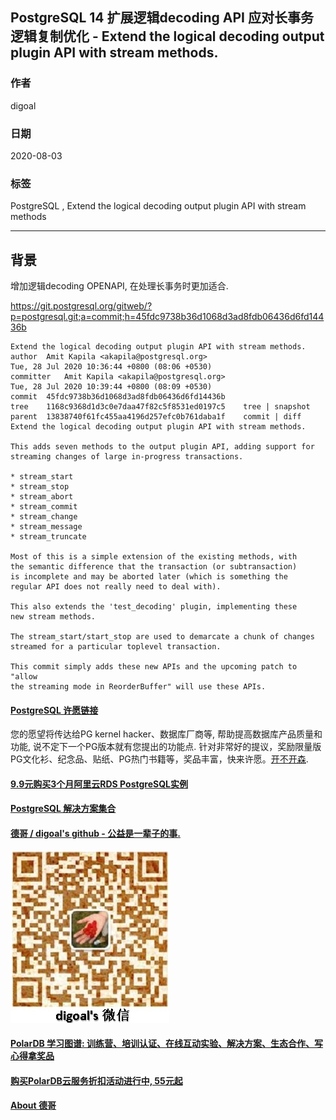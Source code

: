 ## PostgreSQL 14 扩展逻辑decoding API 应对长事务逻辑复制优化 - Extend the logical decoding output plugin API with stream methods.                          
                                          
### 作者                                          
digoal                                          
                                          
### 日期                                          
2020-08-03                                          
                                          
### 标签                                          
PostgreSQL , Extend the logical decoding output plugin API with stream methods                                     
                                          
----                                          
                                          
## 背景         
增加逻辑decoding OPENAPI, 在处理长事务时更加适合.      
    
https://git.postgresql.org/gitweb/?p=postgresql.git;a=commit;h=45fdc9738b36d1068d3ad8fdb06436d6fd14436b     
            
```            
Extend the logical decoding output plugin API with stream methods.    
author	Amit Kapila <akapila@postgresql.org>	    
Tue, 28 Jul 2020 10:36:44 +0800 (08:06 +0530)    
committer	Amit Kapila <akapila@postgresql.org>	    
Tue, 28 Jul 2020 10:39:44 +0800 (08:09 +0530)    
commit	45fdc9738b36d1068d3ad8fdb06436d6fd14436b    
tree	1168c9368d1d3c0e7daa47f82c5f8531ed0197c5	tree | snapshot    
parent	13838740f61fc455aa4196d257efc0b761daba1f	commit | diff    
Extend the logical decoding output plugin API with stream methods.    
    
This adds seven methods to the output plugin API, adding support for    
streaming changes of large in-progress transactions.    
    
* stream_start    
* stream_stop    
* stream_abort    
* stream_commit    
* stream_change    
* stream_message    
* stream_truncate    
    
Most of this is a simple extension of the existing methods, with    
the semantic difference that the transaction (or subtransaction)    
is incomplete and may be aborted later (which is something the    
regular API does not really need to deal with).    
    
This also extends the 'test_decoding' plugin, implementing these    
new stream methods.    
    
The stream_start/start_stop are used to demarcate a chunk of changes    
streamed for a particular toplevel transaction.    
    
This commit simply adds these new APIs and the upcoming patch to "allow    
the streaming mode in ReorderBuffer" will use these APIs.    
```            
        
  
  
  
  
  
  
  
  
  
  
  
  
  
  
  
  
  
  
  
  
  
  
  
  
  
  
  
  
  
  
  
  
  
  
  
  
  
  
  
  
  
  
  
  
  
  
  
  
  
  
  
  
  
#### [PostgreSQL 许愿链接](https://github.com/digoal/blog/issues/76 "269ac3d1c492e938c0191101c7238216")
您的愿望将传达给PG kernel hacker、数据库厂商等, 帮助提高数据库产品质量和功能, 说不定下一个PG版本就有您提出的功能点. 针对非常好的提议，奖励限量版PG文化衫、纪念品、贴纸、PG热门书籍等，奖品丰富，快来许愿。[开不开森](https://github.com/digoal/blog/issues/76 "269ac3d1c492e938c0191101c7238216").  
  
  
#### [9.9元购买3个月阿里云RDS PostgreSQL实例](https://www.aliyun.com/database/postgresqlactivity "57258f76c37864c6e6d23383d05714ea")
  
  
#### [PostgreSQL 解决方案集合](https://yq.aliyun.com/topic/118 "40cff096e9ed7122c512b35d8561d9c8")
  
  
#### [德哥 / digoal's github - 公益是一辈子的事.](https://github.com/digoal/blog/blob/master/README.md "22709685feb7cab07d30f30387f0a9ae")
  
  
![digoal's wechat](../pic/digoal_weixin.jpg "f7ad92eeba24523fd47a6e1a0e691b59")
  
  
#### [PolarDB 学习图谱: 训练营、培训认证、在线互动实验、解决方案、生态合作、写心得拿奖品](https://www.aliyun.com/database/openpolardb/activity "8642f60e04ed0c814bf9cb9677976bd4")
  
  
#### [购买PolarDB云服务折扣活动进行中, 55元起](https://www.aliyun.com/activity/new/polardb-yunparter?userCode=bsb3t4al "e0495c413bedacabb75ff1e880be465a")
  
  
#### [About 德哥](https://github.com/digoal/blog/blob/master/me/readme.md "a37735981e7704886ffd590565582dd0")
  
